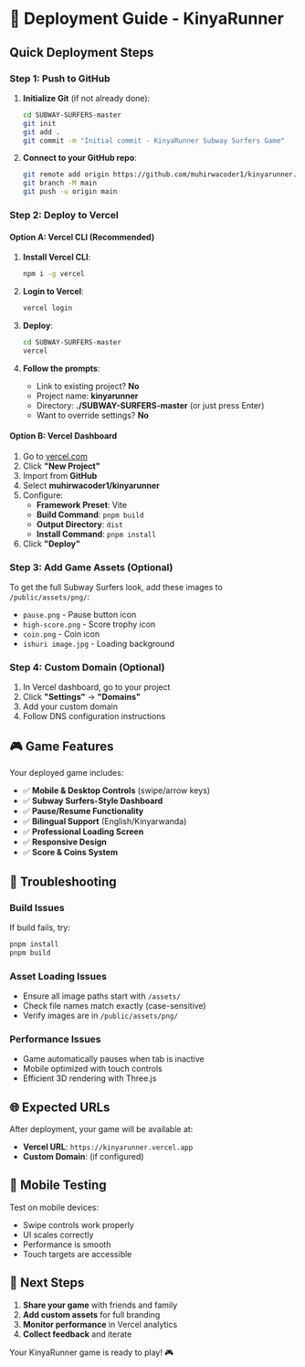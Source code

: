 # 🚀 Deployment Guide - KinyaRunner

## Quick Deployment Steps

### **Step 1: Push to GitHub**

1. **Initialize Git** (if not already done):
   ```bash
   cd SUBWAY-SURFERS-master
   git init
   git add .
   git commit -m "Initial commit - KinyaRunner Subway Surfers Game"
   ```

2. **Connect to your GitHub repo**:
   ```bash
   git remote add origin https://github.com/muhirwacoder1/kinyarunner.git
   git branch -M main
   git push -u origin main
   ```

### **Step 2: Deploy to Vercel**

#### **Option A: Vercel CLI (Recommended)**
1. **Install Vercel CLI**:
   ```bash
   npm i -g vercel
   ```

2. **Login to Vercel**:
   ```bash
   vercel login
   ```

3. **Deploy**:
   ```bash
   cd SUBWAY-SURFERS-master
   vercel
   ```

4. **Follow the prompts**:
   - Link to existing project? **No**
   - Project name: **kinyarunner**
   - Directory: **./SUBWAY-SURFERS-master** (or just press Enter)
   - Want to override settings? **No**

#### **Option B: Vercel Dashboard**
1. Go to [vercel.com](https://vercel.com)
2. Click **"New Project"**
3. Import from **GitHub**
4. Select **muhirwacoder1/kinyarunner**
5. Configure:
   - **Framework Preset**: Vite
   - **Build Command**: `pnpm build`
   - **Output Directory**: `dist`
   - **Install Command**: `pnpm install`
6. Click **"Deploy"**

### **Step 3: Add Game Assets (Optional)**

To get the full Subway Surfers look, add these images to `/public/assets/png/`:
- `pause.png` - Pause button icon
- `high-score.png` - Score trophy icon
- `coin.png` - Coin icon
- `ishuri image.jpg` - Loading background

### **Step 4: Custom Domain (Optional)**

1. In Vercel dashboard, go to your project
2. Click **"Settings"** → **"Domains"**
3. Add your custom domain
4. Follow DNS configuration instructions

## 🎮 **Game Features**

Your deployed game includes:
- ✅ **Mobile & Desktop Controls** (swipe/arrow keys)
- ✅ **Subway Surfers-Style Dashboard**
- ✅ **Pause/Resume Functionality**
- ✅ **Bilingual Support** (English/Kinyarwanda)
- ✅ **Professional Loading Screen**
- ✅ **Responsive Design**
- ✅ **Score & Coins System**

## 🔧 **Troubleshooting**

### **Build Issues**
If build fails, try:
```bash
pnpm install
pnpm build
```

### **Asset Loading Issues**
- Ensure all image paths start with `/assets/`
- Check file names match exactly (case-sensitive)
- Verify images are in `/public/assets/png/`

### **Performance Issues**
- Game automatically pauses when tab is inactive
- Mobile optimized with touch controls
- Efficient 3D rendering with Three.js

## 🌐 **Expected URLs**

After deployment, your game will be available at:
- **Vercel URL**: `https://kinyarunner.vercel.app`
- **Custom Domain**: (if configured)

## 📱 **Mobile Testing**

Test on mobile devices:
- Swipe controls work properly
- UI scales correctly
- Performance is smooth
- Touch targets are accessible

## 🎯 **Next Steps**

1. **Share your game** with friends and family
2. **Add custom assets** for full branding
3. **Monitor performance** in Vercel analytics
4. **Collect feedback** and iterate

Your KinyaRunner game is ready to play! 🎮